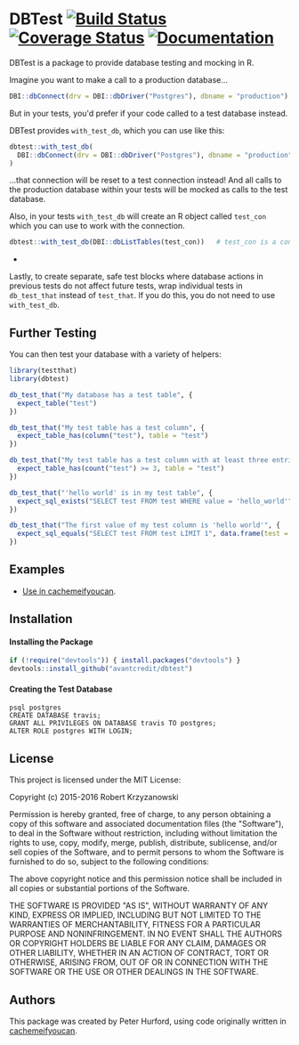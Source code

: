 DBTest [![Build Status](https://travis-ci.org/avantcredit/dbtest.svg?branch=master)](https://travis-ci.org/avantcredit/dbtest) [![Coverage Status](https://img.shields.io/codecov/c/github/avantcredit/dbtest/master.svg)](https://codecov.io/github/avantcredit/dbtest) [![Documentation](https://img.shields.io/badge/rocco--docs-%E2%9C%93-blue.svg)](http://avantcredit.github.io/dbtest/)
=============

DBTest is a package to provide database testing and mocking in R.

Imagine you want to make a call to a production database...

```R
DBI::dbConnect(drv = DBI::dbDriver("Postgres"), dbname = "production")
```

But in your tests, you'd prefer if your code called to a test database instead.

DBTest provides `with_test_db`, which you can use like this:

```R
dbtest::with_test_db(
  DBI::dbConnect(drv = DBI::dbDriver("Postgres"), dbname = "production")
)
```

...that connection will be reset to a test connection instead!  And all calls to the production database within your tests will be mocked as calls to the test database.

Also, in your tests `with_test_db` will create an R object called `test_con` which you can use to work with the connection.

```R
dbtest::with_test_db(DBI::dbListTables(test_con))   # test_con is a connection to the test database.
```

-

Lastly, to create separate, safe test blocks where database actions in previous tests do not affect future tests, wrap individual tests in `db_test_that` instead of `test_that`.  If you do this, you do not need to use `with_test_db`.


## Further Testing

You can then test your database with a variety of helpers:

```R
library(testthat)
library(dbtest)

db_test_that("My database has a test table", {
  expect_table("test")
})

db_test_that("My test table has a test column", {
  expect_table_has(column("test"), table = "test")
})

db_test_that("My test table has a test column with at least three entries", {
  expect_table_has(count("test") >= 3, table = "test")
})

db_test_that("'hello world' is in my test table", {
  expect_sql_exists("SELECT test FROM test WHERE value = 'hello_world'")
})

db_test_that("The first value of my test column is 'hello world'", {
  expect_sql_equals("SELECT test FROM test LIMIT 1", data.frame(test = "hello_world"))
})
```

## Examples

* [Use in cachemeifyoucan](https://github.com/robertzk/cachemeifyoucan/blob/master/tests/testthat/test-data_integrity.R).


## Installation

#### Installing the Package

```R
if (!require("devtools")) { install.packages("devtools") }
devtools::install_github("avantcredit/dbtest")
```

#### Creating the Test Database

```
psql postgres
CREATE DATABASE travis;
GRANT ALL PRIVILEGES ON DATABASE travis TO postgres;
ALTER ROLE postgres WITH LOGIN;
```


## License

This project is licensed under the MIT License:

Copyright (c) 2015-2016 Robert Krzyzanowski

Permission is hereby granted, free of charge, to any person obtaining
a copy of this software and associated documentation files (the
"Software"), to deal in the Software without restriction, including
without limitation the rights to use, copy, modify, merge, publish,
distribute, sublicense, and/or sell copies of the Software, and to
permit persons to whom the Software is furnished to do so, subject to
the following conditions:

The above copyright notice and this permission notice shall be included
in all copies or substantial portions of the Software.

THE SOFTWARE IS PROVIDED "AS IS", WITHOUT WARRANTY OF ANY KIND,
EXPRESS OR IMPLIED, INCLUDING BUT NOT LIMITED TO THE WARRANTIES OF
MERCHANTABILITY, FITNESS FOR A PARTICULAR PURPOSE AND NONINFRINGEMENT.
IN NO EVENT SHALL THE AUTHORS OR COPYRIGHT HOLDERS BE LIABLE FOR ANY
CLAIM, DAMAGES OR OTHER LIABILITY, WHETHER IN AN ACTION OF CONTRACT,
TORT OR OTHERWISE, ARISING FROM, OUT OF OR IN CONNECTION WITH THE
SOFTWARE OR THE USE OR OTHER DEALINGS IN THE SOFTWARE.


## Authors

This package was created by Peter Hurford, using code originally written in [cachemeifyoucan](https://github.com/robertzk/cachemeifyoucan).
